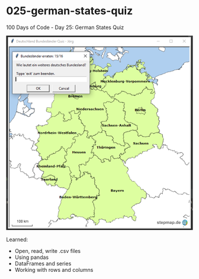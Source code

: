 # 025-german-states-quiz
100 Days of Code - Day 25: German States Quiz

![sample](img/sample.PNG)

Learned:
- Open, read, write .csv files
- Using pandas
- DataFrames and series
- Working with rows and columns
